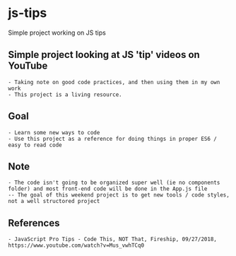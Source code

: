 # js-tips
Simple project working on JS tips

## Simple project looking at JS 'tip' videos on YouTube
	- Taking note on good code practices, and then using them in my own work
	- This project is a living resource.

## Goal
	- Learn some new ways to code
	- Use this project as a reference for doing things in proper ES6 / easy to read code

## Note
	- The code isn't going to be organized super well (ie no components folder) and most front-end code will be done in the App.js file
	-- The goal of this weekend project is to get new tools / code styles, not a well structored project

## References
	- JavaScript Pro Tips - Code This, NOT That, Fireship, 09/27/2018,  https://www.youtube.com/watch?v=Mus_vwhTCq0 